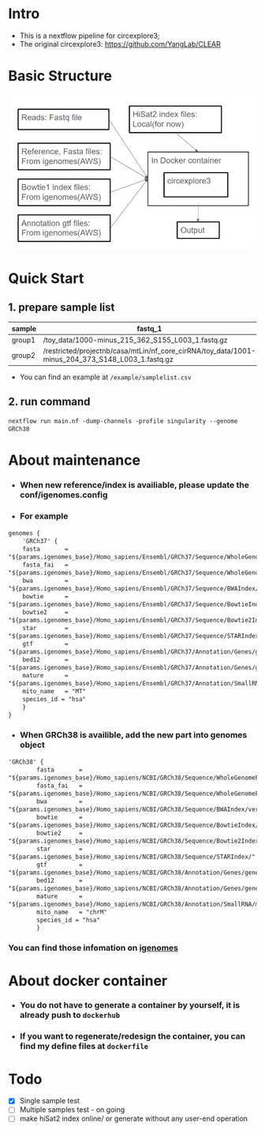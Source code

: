 # Intro
* This is a nextflow pipeline for circexplore3; 
* The original circexplore3: https://github.com/YangLab/CLEAR

# Basic Structure
![image](./pic/Structure.png)

# Quick Start
## 1. **prepare sample list**

| sample | fastq_1 | fastq_2 |
|--------|---------|---------|
| group1 | /toy_data/1000-minus_215_362_S155_L003_1.fastq.gz | /toy_data/1000-minus_215_362_S155_L003_2.fastq.gz |
| group2 | /restricted/projectnb/casa/mtLin/nf_core_cirRNA/toy_data/1001-minus_204_373_S148_L003_1.fastq.gz | /restricted/projectnb/casa/mtLin/nf_core_cirRNA/toy_data/1001-minus_204_373_S148_L003_2.fastq.gz |

- You can find an example at ```/example/samplelist.csv```

## 2. run command
```
nextflow run main.nf -dump-channels -profile singularity --genome GRCh38
```

# About maintenance
- ### When new reference/index is availiable, please update the conf/igenomes.config
- ### For example
```
genomes {
    'GRCh37' {
    fasta       = "${params.igenomes_base}/Homo_sapiens/Ensembl/GRCh37/Sequence/WholeGenomeFasta/genome.fa"
    fasta_fai   = "${params.igenomes_base}/Homo_sapiens/Ensembl/GRCh37/Sequence/WholeGenomeFasta/genome.fa.fai"
    bwa         = "${params.igenomes_base}/Homo_sapiens/Ensembl/GRCh37/Sequence/BWAIndex/version0.6.0/"
    bowtie      = "${params.igenomes_base}/Homo_sapiens/Ensembl/GRCh37/Sequence/BowtieIndex/"
    bowtie2     = "${params.igenomes_base}/Homo_sapiens/Ensembl/GRCh37/Sequence/Bowtie2Index/"
    star        = "${params.igenomes_base}/Homo_sapiens/Ensembl/GRCh37/Sequence/STARIndex/"
    gtf         = "${params.igenomes_base}/Homo_sapiens/Ensembl/GRCh37/Annotation/Genes/genes.gtf"
    bed12       = "${params.igenomes_base}/Homo_sapiens/Ensembl/GRCh37/Annotation/Genes/genes.bed"
    mature      = "${params.igenomes_base}/Homo_sapiens/Ensembl/GRCh37/Annotation/SmallRNA/mature.fa"
    mito_name   = "MT"
    species_id = "hsa"
    }
}
```
* ### When GRCh38 is availible, add the new part into genomes object
```
'GRCh38' {
        fasta       = "${params.igenomes_base}/Homo_sapiens/NCBI/GRCh38/Sequence/WholeGenomeFasta/genome.fa"
        fasta_fai   = "${params.igenomes_base}/Homo_sapiens/NCBI/GRCh38/Sequence/WholeGenomeFasta/genome.fa.fai"
        bwa         = "${params.igenomes_base}/Homo_sapiens/NCBI/GRCh38/Sequence/BWAIndex/version0.6.0/"
        bowtie      = "${params.igenomes_base}/Homo_sapiens/NCBI/GRCh38/Sequence/BowtieIndex/"
        bowtie2     = "${params.igenomes_base}/Homo_sapiens/NCBI/GRCh38/Sequence/Bowtie2Index/"
        star        = "${params.igenomes_base}/Homo_sapiens/NCBI/GRCh38/Sequence/STARIndex/"
        gtf         = "${params.igenomes_base}/Homo_sapiens/NCBI/GRCh38/Annotation/Genes/genes.gtf"
        bed12       = "${params.igenomes_base}/Homo_sapiens/NCBI/GRCh38/Annotation/Genes/genes.bed"
        mature      = "${params.igenomes_base}/Homo_sapiens/NCBI/GRCh38/Annotation/SmallRNA/mature.fa"
        mito_name   = "chrM"
        species_id = "hsa"
        }
```
### You can find those infomation on [igenomes](https://github.com/ewels/AWS-iGenomes)

# About docker container
* ### You do not have to generate a container by yourself, it is already push to ```dockerhub```
* ### If you want to regenerate/redesign the container, you can find my define files at ```dockerfile```

# Todo
- [x] Single sample test
- [ ] Multiple samples test - on going
- [ ] make hiSat2 index online/ or generate without any user-end operation